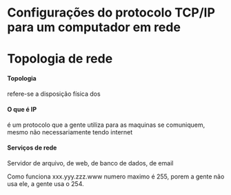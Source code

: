 # Configurações do protocolo TCP/IP para um computador em rede

# Topologia de rede
#### Topologia
refere-se a disposição física dos

#### O que é IP
é um protocolo que a gente utiliza para as maquinas se comuniquem, mesmo não necessariamente tendo internet


#### Serviços de rede
Servidor de arquivo, de web, de banco de dados, de email

Como funciona xxx.yyy.zzz.www
numero maximo é 255, porem a gente não usa ele, a gente usa o 254.